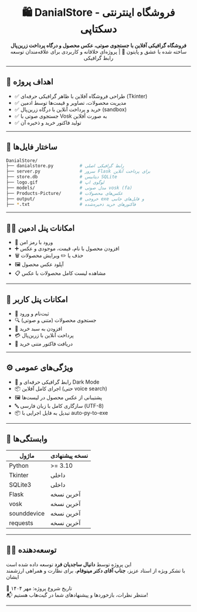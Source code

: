 
<h1 align="center">🛍️ DanialStore - فروشگاه اینترنتی دسکتاپی</h1>
<p align="center">
    <b>فروشگاه گرافیکی آفلاین با جستجوی صوتی، عکس محصول و درگاه پرداخت زرین‌پال</b><br>
    ساخته شده با عشق و پایتون 🐍 | پروژه‌ای خلاقانه و کاربردی برای علاقه‌مندان توسعه رابط گرافیکی
</p>

---

## 🎯 اهداف پروژه

- ✅ طراحی فروشگاه آفلاین با ظاهر گرافیکی حرفه‌ای (Tkinter)
- ✅ مدیریت محصولات، تصاویر و قیمت‌ها توسط ادمین
- ✅ خرید و پرداخت آنلاین با درگاه زرین‌پال (sandbox)
- ✅ جستجوی صوتی با Vosk به صورت آفلاین
- ✅ تولید فاکتور خرید و ذخیره آن

---

## 🧩 ساختار فایل‌ها

```bash
DanialStore/
├── danialstore.py          # رابط گرافیکی اصلی
├── server.py               # سرور Flask برای پرداخت آنلاین
├── store.db                # دیتابیس SQLite
├── logo.gif                # لوگوی اپ
├── models/                 # مدل صوتی vosk (fa)
├── Products-Picture/       # عکس‌های محصولات
├── output/                 # خروجی exe و فایل‌های جانبی
├── *.txt                   # فاکتورهای خرید ذخیره‌شده
```

---

## 👨‍💼 امکانات پنل ادمین

- 🔐 ورود با رمز امن
- ➕ افزودن محصول با نام، قیمت، موجودی و عکس
- 🗑️ حذف یا ✏️ ویرایش محصولات
- 🖼️ آپلود عکس محصول
- 📋 مشاهده لیست کامل محصولات با عکس

---

## 👤 امکانات پنل کاربر

- 📝 ثبت‌نام و ورود
- 🔍 جستجوی محصولات (متنی و صوتی)
- 🛒 افزودن به سبد خرید
- 💳 پرداخت آنلاین با زرین‌پال
- 🧾 دریافت فاکتور متنی خرید

---

## ⚙️ ویژگی‌های عمومی

- 🎨 رابط گرافیکی حرفه‌ای و Dark Mode
- 📦 اجرای کامل آفلاین (حتی voice search)
- 🖼️ پشتیبانی از عکس محصول در لیست‌ها
- 🔤 سازگاری کامل با زبان فارسی (UTF-8)
- 📦 تبدیل به فایل اجرایی با auto-py-to-exe

---

## 🚧 وابستگی‌ها

| ماژول        | نسخه پیشنهادی |
|--------------|----------------|
| Python       | >= 3.10        |
| Tkinter      | داخلی          |
| SQLite3      | داخلی          |
| Flask        | آخرین نسخه     |
| vosk         | آخرین نسخه     |
| sounddevice  | آخرین نسخه     |
| requests     | آخرین نسخه     |

---

## 👨‍💻 توسعه‌دهنده

این پروژه توسط **دانیال ساجدیان فرد** توسعه داده شده است  
با تشکر ویژه از استاد عزیز، **جناب آقای دکتر مینوفام**، برای نظارت و همراهی ارزشمند ایشان  

📅 تاریخ شروع پروژه: مهر ۱۴۰۴  
📬 منتظر نظرات، بازخوردها و پیشنهادهای شما در گیت‌هاب هستیم!

---

